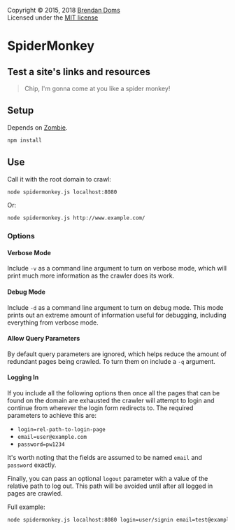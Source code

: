 Copyright &copy; 2015, 2018 [Brendan Doms](http://www.bdoms.com/)  
Licensed under the [MIT license](http://www.opensource.org/licenses/MIT)

# SpiderMonkey

## Test a site's links and resources

> Chip, I'm gonna come at you like a spider monkey!

## Setup

Depends on [Zombie](http://zombie.js.org/).

```bash
npm install
```

## Use

Call it with the root domain to crawl:

```bash
node spidermonkey.js localhost:8080
```

Or:

```bash
node spidermonkey.js http://www.example.com/
```

### Options

#### Verbose Mode

Include `-v` as a command line argument to turn on verbose mode,
which will print much more information as the crawler does its work.

#### Debug Mode

Include `-d` as a command line argument to turn on debug mode.
This mode prints out an extreme amount of information useful for debugging,
including everything from verbose mode.

#### Allow Query Parameters

By default query parameters are ignored,
which helps reduce the amount of redundant pages being crawled.
To turn them on include a `-q` argument.

#### Logging In

If you include all the following options then once all the pages that can be
found on the domain are exhausted the crawler will attempt to login and
continue from wherever the login form redirects to.
The required parameters to achieve this are:

 * `login=rel-path-to-login-page`
 * `email=user@example.com`
 * `password=pw1234`

It's worth noting that the fields are assumed to be named `email` and `password` exactly.

Finally, you can pass an optional `logout` parameter with a value of the relative path to log out.
This path will be avoided until after all logged in pages are crawled.

Full example:

```bash
node spidermonkey.js localhost:8080 login=user/signin email=test@example.com password=testpass logout=user/signout
```
